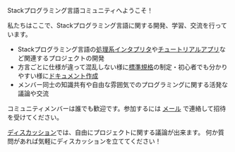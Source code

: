 Stackプログラミング言語コミュニティへようこそ！

私たちはここで、Stackプログラミング言語に関する開発、学習、交流を行っています。

- Stackプログラミング言語の[処理系インタプリタ](https://github.com/Stack-Programing-Community/Stack-Programing-Language)や[チュートリアルアプリ](https://github.com/Stack-Programing-Community/stack-tutorial)など関連するプロジェクトの開発
- 方言ごとに仕様が違って混乱しない様に[標準規格](https://github.com/Stack-Programing-Community/Standards)の制定・初心者でも分かりやすい様に[ドキュメント作成](https://github.com/Stack-Programing-Community/Documents)
- メンバー同士の知識共有や自由な雰囲気でのプログラミングに関する活発な議論や交流

コミュニティメンバーは誰でも歓迎です。参加するには [メール](mailto://kajizukataichi@outlook.jp) で連絡して招待を受けてください。

[ディスカッション](https://github.com/orgs/Stack-Programing-Community/discussions)では、自由にプロジェクトに関する議論が出来ます。
何か質問があれば気軽にディスカッションを立ててください！
